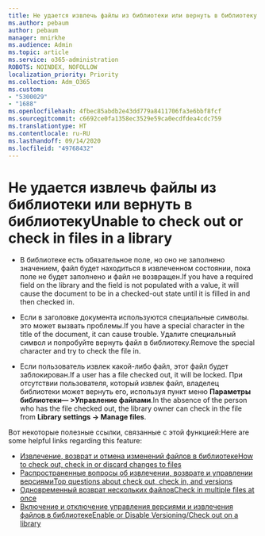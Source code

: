 ```yaml
---
title: Не удается извлечь файлы из библиотеки или вернуть в библиотеку
ms.author: pebaum
author: pebaum
manager: mnirkhe
ms.audience: Admin
ms.topic: article
ms.service: o365-administration
ROBOTS: NOINDEX, NOFOLLOW
localization_priority: Priority
ms.collection: Adm_O365
ms.custom:
- "5300029"
- "1688"
ms.openlocfilehash: 4fbec85abdb2e43dd779a8411706fa3e6bbf8fcf
ms.sourcegitcommit: c6692ce0fa1358ec3529e59ca0ecdfdea4cdc759
ms.translationtype: HT
ms.contentlocale: ru-RU
ms.lasthandoff: 09/14/2020
ms.locfileid: "49768432"
---
```

# <a name="unable-to-check-out-or-check-in-files-in-a-library"></a><span data-ttu-id="cd367-102">Не удается извлечь файлы из библиотеки или вернуть в библиотеку</span><span class="sxs-lookup"><span data-stu-id="cd367-102">Unable to check out or check in files in a library</span></span>

- <span data-ttu-id="cd367-103">В библиотеке есть обязательное поле, но оно не заполнено значением, файл будет находиться в извлеченном состоянии, пока поле не будет заполнено и файл не возвращен.</span><span class="sxs-lookup"><span data-stu-id="cd367-103">If you have a required field on the library and the field is not populated with a value, it will cause the document to be in a checked-out state until it is filled in and then checked in.</span></span>

- <span data-ttu-id="cd367-104">Если в заголовке документа используются специальные символы. это может вызвать проблемы.</span><span class="sxs-lookup"><span data-stu-id="cd367-104">If you have a special character in the title of the document, it can cause trouble.</span></span> <span data-ttu-id="cd367-105">Удалите специальный символ и попробуйте вернуть файл в библиотеку.</span><span class="sxs-lookup"><span data-stu-id="cd367-105">Remove the special character and try to check the file in.</span></span>

- <span data-ttu-id="cd367-106">Если пользователь извлек какой-либо файл, этот файл будет заблокирован.</span><span class="sxs-lookup"><span data-stu-id="cd367-106">If a user has a file checked out, it will be locked.</span></span>  <span data-ttu-id="cd367-107">При отсутствии пользователя, который извлек файл, владелец библиотеки может вернуть его, используя пункт меню **Параметры библиотеки— >Управление файлами**.</span><span class="sxs-lookup"><span data-stu-id="cd367-107">In the absence of the person who has the file checked out, the library owner can check in the file from **Library settings -> Manage files**.</span></span>

<span data-ttu-id="cd367-108">Вот некоторые полезные ссылки, связанные с этой функцией:</span><span class="sxs-lookup"><span data-stu-id="cd367-108">Here are some helpful links regarding this feature:</span></span>

- [<span data-ttu-id="cd367-109">Извлечение, возврат и отмена изменений файлов в библиотеке</span><span class="sxs-lookup"><span data-stu-id="cd367-109">How to check out, check in or discard changes to files</span></span>](https://support.office.com/article/check-out-check-in-or-discard-changes-to-files-in-a-library-7e2c12a9-a874-4393-9511-1378a700f6de)
- [<span data-ttu-id="cd367-110">Распространенные вопросы об извлечении, возврате и управлении версиями</span><span class="sxs-lookup"><span data-stu-id="cd367-110">Top questions about check out, check in, and versions</span></span>](https://support.office.com/article/Top-questions-about-check-out-check-in-and-versions-7E941339-E972-4C7A-A79A-80A1FCF84076)
- [<span data-ttu-id="cd367-111">Одновременный возврат нескольких файлов</span><span class="sxs-lookup"><span data-stu-id="cd367-111">Check in multiple files at once</span></span>](https://support.office.com/article/check-out-check-in-or-discard-changes-to-files-in-a-library-7e2c12a9-a874-4393-9511-1378a700f6de)
- [<span data-ttu-id="cd367-112">Включение и отключение управления версиями и извлечения файлов в библиотеке</span><span class="sxs-lookup"><span data-stu-id="cd367-112">Enable or Disable Versioning/Check out on a library</span></span>](https://support.office.com/article/enable-and-configure-versioning-for-a-list-or-library-1555d642-23ee-446a-990a-bcab618c7a37)
